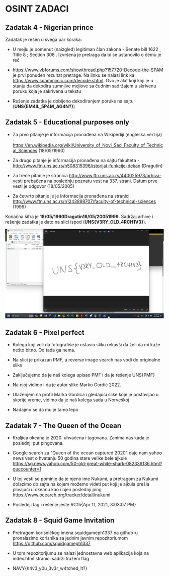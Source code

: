 # OSINT ZADACI

## Zadatak 4 - Nigerian prince

Zadatak je rešen u svega par koraka:

-   U mejlu je pomenut (naizgled) legitiman član zakona - Senate bill
    1622 , Title 8 ; Section 308 . Izvršena je pretraga da bi se
    ustanovilo o čemu je reč

-   <https://www.vbforums.com/showthread.php?157720-Decode-the-SPAM> je
    prvi ponuđen rezultat pretrage. Na linku se nalazi link ka
    <https://www.spammimic.com/decode.shtml>. Ovo je alat koji koji je u
    stanju da dekodira sumnjive mejlove sa čudnim sadržajem u skrivenu
    poruku koja je sakrivena u tekstu

-   Rešenje zadatka je dobijeno dekodiranjem poruke na sajtu
    (**UNS{EM4IL_5P4M_AG4N?}**)

## Zadatak 5 - Educational purposes only

-   Za prvo pitanje je informacija pronađena na Wikipediji (engleska
    verzija)
    -<https://en.wikipedia.org/wiki/University_of_Novi_Sad_Faculty_of_Technical_Sciences>
    (18/05/1960)

-   Za drugo pitanje je informacija pronađena na sajtu fakulteta -
    <http://www.ftn.uns.ac.rs/n508315396/istorijat-funkcije-dekan>
    (Dragutin)

-   Za treće pitanje je stranica
    <http://www.ftn.uns.ac.rs/440025973/arhiva-vesti> prebačena na
    poslednju poznatu vest na 337. strani. Datum prve vesti je odgovor
    (18/05/2005)

-   Za četvrto pitanje je je informacija pronađena na stranici
    <http://www.ftn.uns.ac.rs/n1243898707/faculty-of-technical-sciences>
    (1999)

Konačna šifra je **18/05/1960Dragutin18/05/20051999.** Sadržaj arhive i
rešenje zadatka je dato na slici ispod (**UNS{V3RY_OLD_4RCH1V3}**).

![](gotu.png)

## Zadatak 6 - Pixel perfect

-   Kolega koji voli da fotografiše je ostavio sliku rekavši da želi da mi kaže nešto bitno. Od tada ga nema.

-   Na slici je prikazan PMF, a reverse image search nas vodi do originalne slike

-   Zaključujemo da je naš kolega upisao PMF i da je rešenje UNS{PMF}

-   Na njoj vidimo i da je autor slike Marko Gordić 2022.

-   Ulaženjem na profil Marka Gordića i gledajući slike koje je postavljao u skorije vreme, vidimo da je naš kolega sada u Norveškoj

-   Nadajmo se da mu je tamo lepo

## Zadatak 7 - The Queen of the Ocean

-   Kraljica okeana je 2020. uhvaćena i tagovana. Zanima nas kada je poslednji put pingovana.

-   Google search za "Queen of the ocean captured 2020" daje nam yahoo news vest o hvatanju 50 godina stare velike bele ajkule <https://sg.news.yahoo.com/50-old-great-white-shark-082339136.html?guccounter=1>

-   U toj vesti se pominje da je njeno ime Nukumi, a pretragom za Nukumi dolazimo do sajta na kojem možemo videti put koji je ajkula prešla plivajući u okeanu kao i njen poslednji ping <https://www.ocearch.org/tracker/detail/nukumi> 

-   Poslednji tag i rešenje jeste RC15{Apr 11, 2021, 3:03:07 PM}

## Zadatak 8 - Squid Game Invitation

-   Pretragom korisničkog imena squidgameph1337 na github-u pronalazimo korisnika sa jednim javnim repozitoriumom <https://github.com/squidgameph1337>
  
-   U tom repozitorijumu se nalazi jednostavna web aplikacija koja na index.html stranici sadrži traženi flag
  
-   NAVY{h4v3_y0u_3v3r_w4tched_!t?}
